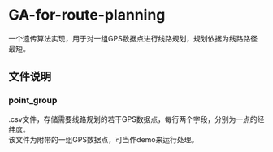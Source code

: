 # GA-for-route-planning
一个遗传算法实现，用于对一组GPS数据点进行线路规划，规划依据为线路路径最短。
## 文件说明
### point_group
.csv文件，存储需要线路规划的若干GPS数据点，每行两个字段，分别为一点的经纬度。  
该文件为附带的一组GPS数据点，可当作demo来运行处理。
